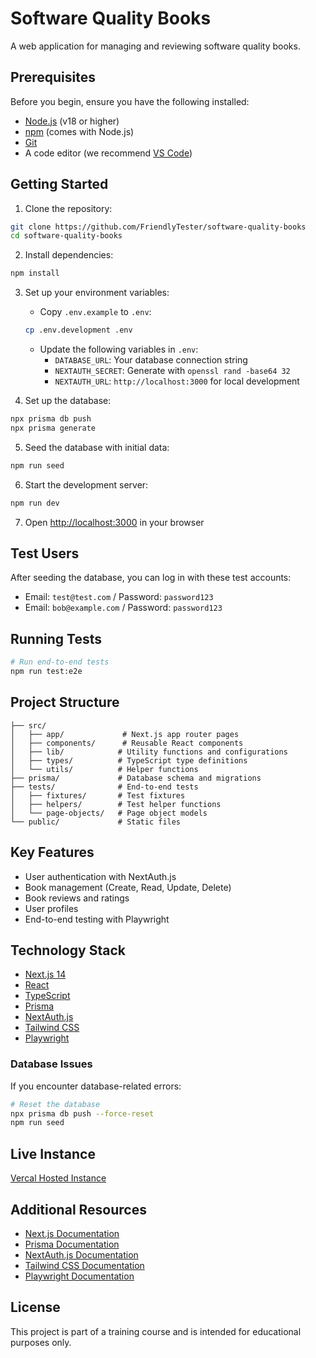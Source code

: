 # Software Quality Books

A web application for managing and reviewing software quality books.

## Prerequisites

Before you begin, ensure you have the following installed:
- [Node.js](https://nodejs.org/) (v18 or higher)
- [npm](https://www.npmjs.com/) (comes with Node.js)
- [Git](https://git-scm.com/)
- A code editor (we recommend [VS Code](https://code.visualstudio.com/))

## Getting Started

1. Clone the repository:

```bash
git clone https://github.com/FriendlyTester/software-quality-books
cd software-quality-books
```

2. Install dependencies:
```bash
npm install
```

3. Set up your environment variables:
   - Copy `.env.example` to `.env`:
   ```bash
   cp .env.development .env
   ```
   - Update the following variables in `.env`:
     - `DATABASE_URL`: Your database connection string
     - `NEXTAUTH_SECRET`: Generate with `openssl rand -base64 32`
     - `NEXTAUTH_URL`: `http://localhost:3000` for local development

4. Set up the database:
```bash
npx prisma db push
npx prisma generate
```

5. Seed the database with initial data:
```bash
npm run seed
```

6. Start the development server:
```bash
npm run dev
```

7. Open [http://localhost:3000](http://localhost:3000) in your browser

## Test Users

After seeding the database, you can log in with these test accounts:
- Email: `test@test.com` / Password: `password123`
- Email: `bob@example.com` / Password: `password123`

## Running Tests

```bash
# Run end-to-end tests
npm run test:e2e
```

## Project Structure

```
├── src/
│   ├── app/             # Next.js app router pages
│   ├── components/      # Reusable React components
│   ├── lib/            # Utility functions and configurations
│   ├── types/          # TypeScript type definitions
│   └── utils/          # Helper functions
├── prisma/             # Database schema and migrations
├── tests/              # End-to-end tests
│   ├── fixtures/       # Test fixtures
│   ├── helpers/        # Test helper functions
│   └── page-objects/   # Page object models
└── public/             # Static files
```

## Key Features

- User authentication with NextAuth.js
- Book management (Create, Read, Update, Delete)
- Book reviews and ratings
- User profiles
- End-to-end testing with Playwright

## Technology Stack

- [Next.js 14](https://nextjs.org/)
- [React](https://reactjs.org/)
- [TypeScript](https://www.typescriptlang.org/)
- [Prisma](https://www.prisma.io/)
- [NextAuth.js](https://next-auth.js.org/)
- [Tailwind CSS](https://tailwindcss.com/)
- [Playwright](https://playwright.dev/)

### Database Issues
If you encounter database-related errors:
```bash
# Reset the database
npx prisma db push --force-reset
npm run seed
```

## Live Instance
[Vercal Hosted Instance](https://software-quality-books-ivgsysti4-richard-bradshaws-projects.vercel.app/)

## Additional Resources

- [Next.js Documentation](https://nextjs.org/docs)
- [Prisma Documentation](https://www.prisma.io/docs)
- [NextAuth.js Documentation](https://next-auth.js.org)
- [Tailwind CSS Documentation](https://tailwindcss.com/docs)
- [Playwright Documentation](https://playwright.dev/docs/intro)


## License

This project is part of a training course and is intended for educational purposes only.
